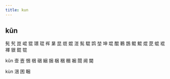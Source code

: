 ```yaml
---
title: kun
---
```


## kūn
髡
髠
崑
崐
猑
瑻
琨
裈
晜
昆
熴
婫
潉
髨
騉
鹍
堃
坤
堒
醌
鶤
鵾
鲲
鯤
焜
菎
蜫
裩
褌
貇
錕
锟







kǔn
壸
壼
悃
祵
硱
綑
捆
梱
稇
稛
裍
閸
阃
閫




kùn
涃
困
睏
